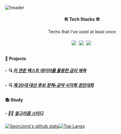 ![header](https://capsule-render.vercel.app/api?type=waving&color=6667AB&height=250&section=header&text=SeonJong%20Yoo&fontSize=90&fontColor=ffffff6&animation=fadeIn&fontAlignY=38&desc=%20&descAlignY=62&descAlign=62)

<div align="center">
  <h4>🛠 Tech Stacks 🛠</h4>
  Techs that I've used at least once
  <h6><img src="https://img.shields.io/badge/Python-3766AB?style=flat-square&logo=Python&logoColor=white"/></a>&nbsp <img src="https://img.shields.io/badge/MySQL-4479A1?style=flat-square&logo=MySQL&logoColor=white"/></a>&nbsp <img src="https://img.shields.io/badge/HTML-E34F26?style=flat-square&logo=HTML5&logoColor=white"/></a>&nbsp</h6>
</div>

#### 📂 Projects
##### - 🔍 [미 연준 텍스트 데이터를 활용한 금리 예측](https://github.com/Trailblazer-Yoo/project_interest_rate)
##### - 🔍 [제 20대 대선 후보 정책•공약 시각화 경진대회](https://github.com/Trailblazer-Yoo/stl_promise_Visualization)

#### 📚 Study
##### - 🧑‍💻 [알고리즘 스터디](https://github.com/Trailblazer-Yoo/Algorithm_Study)
[![SeonJong's github stats](https://github-readme-stats.vercel.app/api?username=Trailblazer-Yoo)](https://github.com/Trailblazer-Yoo&show_icons=true&theme=tokyonight)[![Top Langs](https://github-readme-stats.vercel.app/api/top-langs/?username=Trailblazer-Yoo&layout=compact)](https://github.com/Trailblazer-Yoo/github-readme-stats)

<!--
**Trailblazer-Yoo/Trailblazer-Yoo** is a ✨ _special_ ✨ repository because its `README.md` (this file) appears on your GitHub profile.

Here are some ideas to get you started:

- 🔭 I’m currently working on ...
- 🌱 I’m currently learning ...
- 👯 I’m looking to collaborate on ...
- 🤔 I’m looking for help with ...
- 💬 Ask me about ...
- 📫 How to reach me: ...
- 😄 Pronouns: ...
- ⚡ Fun fact: ...
-->
